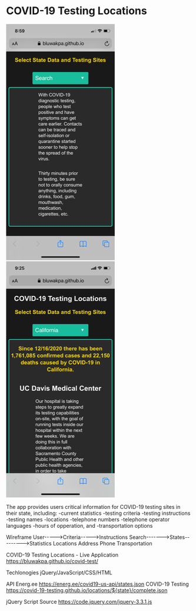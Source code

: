 # COVID-19 Testing Locations

![Screenshot](images/screen0.png)
![Screenshot](images/screen1.png)

The app provides users critical information for COVID-19 testing sites in their state, including:
-current statistics
-testing criteria
-testing instructions
-testing names
-locations
-telephone numbers
-telephone operator languages
-hours of opperation, and
-transportation options 

Wireframe
User----->Criteria----->Instructions
          Search------->States--------->Statistics
                                        Locations
                                        Address
                                        Phone
                                        Transportation        

COVID-19 Testing Locations - Live Application
https://bluwakpa.github.io/covid-test/

Techlonogies
jQuery/JavaScript/CSS/HTML

API
Energ.ee
https://energ.ee/covid19-us-api/states.json
COVID-19 Testing
https://covid-19-testing.github.io/locations/${state}/complete.json

jQuery Script Source
https://code.jquery.com/jquery-3.3.1.js